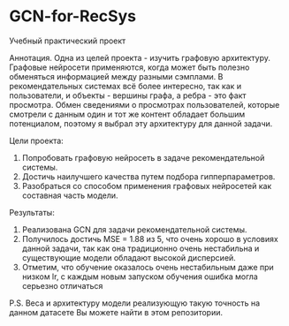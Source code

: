# GCN-for-RecSys
Учебный практический проект

Аннотация.
Одна из целей проекта - изучить графовую архитектуру. Графовые нейросети применяются, когда может быть полезно обменяться информацией между разными сэмплами. В рекомендательных системах всё более интересно, так как 
и пользователи, и объекты - вершины графа, а ребра - это факт просмотра. Обмен сведениями о просмотрах пользователей, которые смотрели с данным один и тот же контент обладает большим потенциалом, поэтому я выбрал эту архитектуру для данной задачи.

Цели проекта:
1. Попробовать графовую нейросеть в задаче рекомендательной системы.
2. Достичь наилучшего качества путем подбора гипперпараметров.
3. Разобраться со способом применения графовых нейросетей как составная часть модели.

Результаты:
1. Реализована GCN для задачи рекомендательной системы.
2. Получилось достичь MSE = 1.88 из 5, что очень хорошо в условиях данной задачи, так как она традиционно очень нестабильна и существующие модели обладают высокой дисперсией.
3. Отметим, что обучение оказалось очень нестабильным даже при низком lr, с каждым новым запуском обучения ошибка могла серьезно отличаться

P.S. Веса и архитектуру модели реализующую такую точность на данном датасете Вы можете найти в этом репозитории.
